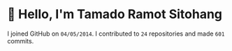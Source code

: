 # :wave: Hello, I'm Tamado Ramot Sitohang

I joined GitHub on `04/05/2014`. I contributed to `24` repositories and made `601` commits.
